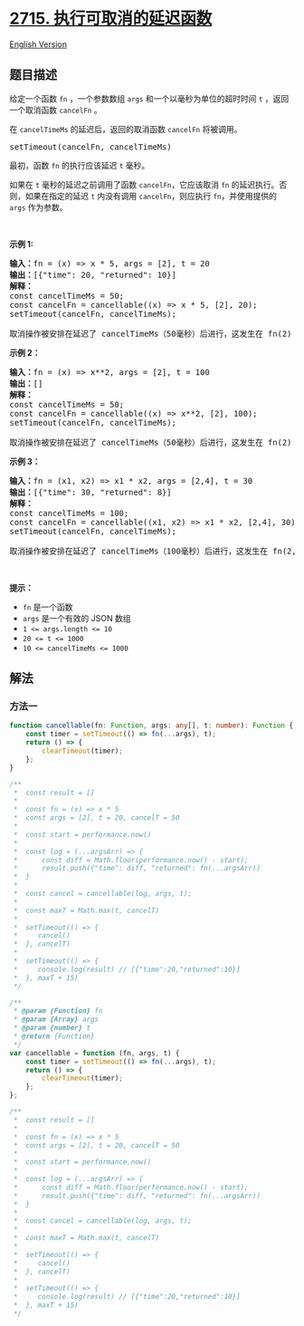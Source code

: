 # [2715. 执行可取消的延迟函数](https://leetcode.cn/problems/execute-cancellable-function-with-delay)

[English Version](/solution/2700-2799/2715.Timeout%20Cancellation/README_EN.md)

<!-- tags: -->

<!-- difficulty:简单 -->

## 题目描述

<!-- 这里写题目描述 -->

<p>给定一个函数 <code>fn</code>&nbsp;，一个参数数组 <code>args</code> 和一个以毫秒为单位的超时时间 <code>t</code> ，返回一个取消函数 <code>cancelFn</code> 。</p>

<p>在 <code>cancelTimeMs</code>&nbsp;的延迟后，返回的取消函数 <code>cancelFn</code> 将被调用。</p>

<pre>
setTimeout(cancelFn, cancelTimeMs)
</pre>

<p>最初，函数 <code>fn</code> 的执行应该延迟 <code>t</code> 毫秒。</p>

<p>如果在 <code>t</code> 毫秒的延迟之前调用了函数 <code>cancelFn</code>，它应该取消 <code>fn</code> 的延迟执行。否则，如果在指定的延迟 <code>t</code> 内没有调用 <code>cancelFn</code>，则应执行 <code>fn</code>，并使用提供的 <code>args</code> 作为参数。</p>

<p>&nbsp;</p>

<p><strong class="example">示例 1:</strong></p>

<pre>
<b>输入：</b>fn = (x) =&gt; x * 5, args = [2], t = 20
<b>输出：</b>[{"time": 20, "returned": 10}]
<b>解释：</b>
const cancelTimeMs = 50;
const cancelFn = cancellable((x) =&gt; x * 5, [2], 20);
setTimeout(cancelFn, cancelTimeMs);

取消操作被安排在延迟了 cancelTimeMs（50毫秒）后进行，这发生在 fn(2) 在20毫秒时执行之后。</pre>

<p><strong class="example">示例 2：</strong></p>

<pre>
<b>输入：</b>fn = (x) =&gt; x**2, args = [2], t = 100
<b>输出：</b>[]
<b>解释：</b>
const cancelTimeMs = 50;
const cancelFn = cancellable((x) =&gt; x**2, [2], 100);
setTimeout(cancelFn, cancelTimeMs);

取消操作被安排在延迟了 cancelTimeMs（50毫秒）后进行，这发生在 fn(2) 在100毫秒时执行之前，导致 fn(2) 从未被调用。
</pre>

<p><strong class="example">示例 3：</strong></p>

<pre>
<b>输入：</b>fn = (x1, x2) =&gt; x1 * x2, args = [2,4], t = 30
<b>输出：</b>[{"time": 30, "returned": 8}]
<b>解释：</b>
const cancelTimeMs = 100;
const cancelFn = cancellable((x1, x2) =&gt; x1 * x2, [2,4], 30);
setTimeout(cancelFn, cancelTimeMs);

取消操作被安排在延迟了 cancelTimeMs（100毫秒）后进行，这发生在 fn(2,4) 在30毫秒时执行之后。
</pre>

<p>&nbsp;</p>

<p><strong>提示：</strong></p>

<ul>
	<li><code>fn</code> 是一个函数</li>
	<li><code>args</code> 是一个有效的 JSON 数组</li>
	<li><code>1 &lt;= args.length &lt;= 10</code></li>
	<li><code><font face="monospace">20 &lt;= t &lt;= 1000</font></code></li>
	<li><code><font face="monospace">10 &lt;= cancelTimeMs&nbsp;&lt;= 1000</font></code></li>
</ul>

## 解法

### 方法一

<!-- tabs:start -->

```ts
function cancellable(fn: Function, args: any[], t: number): Function {
    const timer = setTimeout(() => fn(...args), t);
    return () => {
        clearTimeout(timer);
    };
}

/**
 *  const result = []
 *
 *  const fn = (x) => x * 5
 *  const args = [2], t = 20, cancelT = 50
 *
 *  const start = performance.now()
 *
 *  const log = (...argsArr) => {
 *      const diff = Math.floor(performance.now() - start);
 *      result.push({"time": diff, "returned": fn(...argsArr))
 *  }
 *
 *  const cancel = cancellable(log, args, t);
 *
 *  const maxT = Math.max(t, cancelT)
 *
 *  setTimeout(() => {
 *     cancel()
 *  }, cancelT)
 *
 *  setTimeout(() => {
 *     console.log(result) // [{"time":20,"returned":10}]
 *  }, maxT + 15)
 */
```

```js
/**
 * @param {Function} fn
 * @param {Array} args
 * @param {number} t
 * @return {Function}
 */
var cancellable = function (fn, args, t) {
    const timer = setTimeout(() => fn(...args), t);
    return () => {
        clearTimeout(timer);
    };
};

/**
 *  const result = []
 *
 *  const fn = (x) => x * 5
 *  const args = [2], t = 20, cancelT = 50
 *
 *  const start = performance.now()
 *
 *  const log = (...argsArr) => {
 *      const diff = Math.floor(performance.now() - start);
 *      result.push({"time": diff, "returned": fn(...argsArr))
 *  }
 *
 *  const cancel = cancellable(log, args, t);
 *
 *  const maxT = Math.max(t, cancelT)
 *
 *  setTimeout(() => {
 *     cancel()
 *  }, cancelT)
 *
 *  setTimeout(() => {
 *     console.log(result) // [{"time":20,"returned":10}]
 *  }, maxT + 15)
 */
```

<!-- tabs:end -->

<!-- end -->
